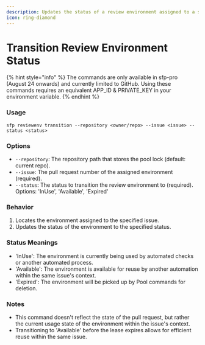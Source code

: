 ```yaml
---
description: Updates the status of a review environment assigned to a specific issue.
icon: ring-diamond
---
```


# Transition Review Environment Status

{% hint style="info" %}
The commands are only available in sfp-pro (August 24 onwards) and currently limited to GitHub. Using these commands requires an equivalent APP\_ID & PRIVATE\_KEY in your environment variable.
{% endhint %}

### Usage

```
sfp reviewenv transition --repository <owner/repo> --issue <issue> --status <status>
```

### Options

* `--repository`: The repository path that stores the pool lock (default: current repo).
* `--issue`: The pull request number of the assigned environment (required).
* `--status`: The status to transition the review environment to (required). Options: 'InUse', 'Available', 'Expired'

### Behavior

1. Locates the environment assigned to the specified issue.
2. Updates the status of the environment to the specified status.

### Status Meanings

* 'InUse': The environment is currently being used by automated checks or another automated process.
* 'Available': The environment is available for reuse by another automation within the same issue's context.
* 'Expired': The environment will be picked up by Pool commands for deletion.

### Notes

* This command doesn't reflect the state of the pull request, but rather the current usage state of the environment within the issue's context.
* Transitioning to 'Available' before the lease expires allows for efficient reuse within the same issue.
